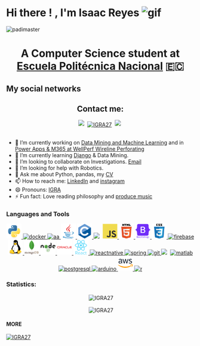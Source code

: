 # Hi there ! , I'm Isaac Reyes <img src="https://www.emojiall.com/images/animations/joypixels/128px/waving_hand.gif" alt="gif" width="30" height="30">

<p align="left"> <img src="https://komarev.com/ghpvc/?username=padimaster&label=Profile%20views&color=0e75b6&style=flat" alt="padimaster" /> </p>

<h1 align="center">A Computer Science student at <a href="https://www.epn.edu.ec">Escuela Politécnica Nacional</a> 🇪🇨</h1>

## My social networks
<h2 align="center">
Contact me:
</h2>
<div align="center">
<a href="https://www.linkedin.com/in/isaac-reyes-358760141/" target="_blank"><img src="https://user-images.githubusercontent.com/81053917/151482360-93db9fc3-f024-4d2f-9af4-feafa56b792c.png" width="50"></a>&nbsp;
<a href="https://instagram.com/isaacgabrielreyes" target="blank"><img align="center" src="https://raw.githubusercontent.com/rahuldkjain/github-profile-readme-generator/master/src/images/icons/Social/instagram.svg" alt="IGRA27" height="50" width="50" /></a>&nbsp;
<a href="https://github.com/IGRA27" target="_blank"><img src="https://user-images.githubusercontent.com/81053917/151481939-592132c3-f2b2-421a-bb97-8b84f469d49b.png" width="50"></a>&nbsp;
</div>
<br>

- 🔭 I’m currently working on [Data Mining and Machine Learning](https://github.com/IGRA27/Data-Mining-and-Machine-Learning-) and in [Power Apps & M365 at WellPerf Wireline Perforating](https://wellperf.com/)
- 🌱 I’m currently learning [Django](https://www.djangoproject.com/) & Data Mining.
- 👯 I’m looking to collaborate on Investigations. [Email](isaacreyesigra27@gmail.com) 
- 🤔 I’m looking for help with Robotics.
- 💬 Ask me about Python, pandas, my [CV](https://www.linkedin.com/in/isaac-reyes-358760141/)
- 📫 How to reach me: [LinkedIn](https://www.linkedin.com/in/isaac-reyes-358760141/) and [instagram](https://instagram.com/isaacgabrielreyes)
- 😄 Pronouns: [IGRA](https://github.com/IGRA27)
- ⚡ Fun fact: Love reading philosophy and [produce music](https://soundcloud.com/isaac-reyes-a/hardstyle-1-dj-isaac-reyes)


### Languages and Tools
<p align="center"> 
<a href="https://www.python.org" target="_blank"> <img src="https://raw.githubusercontent.com/devicons/devicon/master/icons/python/python-original.svg" alt="python" width="40" height="40"/> </a>
<a href="https://www.docker.com" target="_blank"> <img src="https://github.com/bwks/vendor-icons-svg/blob/master/docker-logo.svg" alt="docker" width="40" height="40"/> </a>
<a href="https://www.automationanywhere.com/la" target="_blank"> <img src="https://seekvectorlogo.com/wp-content/uploads/2022/01/automation-anywhere-vector-logo-2022.png" alt="aa" width="40" height="40"/> </a>
<a href="https://www.java.com" target="_blank"> <img src="https://raw.githubusercontent.com/devicons/devicon/master/icons/java/java-original.svg" alt="java" width="40" height="40"/> </a>
<a href="https://www.cprogramming.com/" target="_blank"> <img src="https://raw.githubusercontent.com/devicons/devicon/master/icons/c/c-original.svg" alt="c" width="40" height="40"/> </a>
<img src="https://user-images.githubusercontent.com/81053917/179447402-622b5734-26eb-4a64-8b42-56990cccd852.png" width="43">&nbsp;
<a href="https://developer.mozilla.org/en-US/docs/Web/JavaScript" target="_blank" rel="noreferrer"> <img src="https://raw.githubusercontent.com/devicons/devicon/master/icons/javascript/javascript-original.svg" alt="javascript" width="40" height="40"/>
<a href="https://www.w3.org/html/" target="_blank" rel="noreferrer"> <img src="https://raw.githubusercontent.com/devicons/devicon/master/icons/html5/html5-original-wordmark.svg" alt="html5" width="40" height="40"/> </a>
<a href="https://getbootstrap.com" target="_blank" rel="noreferrer"> <img src="https://raw.githubusercontent.com/devicons/devicon/master/icons/bootstrap/bootstrap-plain-wordmark.svg" alt="bootstrap" width="40" height="40"/> </a> <a href="https://www.w3schools.com/css/" target="_blank" rel="noreferrer"> <img src="https://raw.githubusercontent.com/devicons/devicon/master/icons/css3/css3-original-wordmark.svg" alt="css3" width="40" height="40"/> </a><a href="https://firebase.google.com/" target="_blank" rel="noreferrer"> <img src="https://www.vectorlogo.zone/logos/firebase/firebase-icon.svg" alt="firebase" width="40" height="40"/> </a> <a href="https://www.linux.org/" target="_blank" rel="noreferrer"> <img src="https://raw.githubusercontent.com/devicons/devicon/master/icons/linux/linux-original.svg" alt="linux" width="40" height="40"/> </a> <a href="https://www.mongodb.com/" target="_blank" rel="noreferrer"> <img src="https://raw.githubusercontent.com/devicons/devicon/master/icons/mongodb/mongodb-original-wordmark.svg" alt="mongodb" width="40" height="40"/> </a>  <a href="https://nodejs.org" target="_blank" rel="noreferrer"> <img src="https://raw.githubusercontent.com/devicons/devicon/master/icons/nodejs/nodejs-original-wordmark.svg" alt="nodejs" width="40" height="40"/> </a> <a href="https://www.oracle.com/" target="_blank" rel="noreferrer"> <img src="https://raw.githubusercontent.com/devicons/devicon/master/icons/oracle/oracle-original.svg" alt="oracle" width="40" height="40"/> </a> <a href="https://reactjs.org/" target="_blank" rel="noreferrer"> <img src="https://raw.githubusercontent.com/devicons/devicon/master/icons/react/react-original-wordmark.svg" alt="react" width="40" height="40"/> </a> <a href="https://reactnative.dev/" target="_blank" rel="noreferrer"> <img src="https://reactnative.dev/img/header_logo.svg" alt="reactnative" width="40" height="40"/> </a> <a href="https://spring.io/" target="_blank" rel="noreferrer"> <img src="https://www.vectorlogo.zone/logos/springio/springio-icon.svg" alt="spring" width="40" height="40"/> </a>
<a href="https://git-scm.com/" target="_blank"> <img src="https://www.vectorlogo.zone/logos/git-scm/git-scm-icon.svg" alt="git" width="40" height="40"/> </a><img src="https://user-images.githubusercontent.com/81053917/179447088-bddc8ccd-8694-4a5b-872e-43ef0445feb1.png" width="43">&nbsp;
<a href="https://www.mathworks.com/" target="_blank"> <img src="https://upload.wikimedia.org/wikipedia/commons/2/21/Matlab_Logo.png" alt="matlab" width="40" height="40"/> </a>
<a href="https://www.postgresql.org/" target="_blank"> <img src="https://upload.wikimedia.org/wikipedia/commons/thumb/2/29/Postgresql_elephant.svg/1200px-Postgresql_elephant.svg.png" alt="postgresql" width="40" height="40"/> </a>
<a href="https://www.arduino.cc/" target="_blank"> <img src="https://cdn.worldvectorlogo.com/logos/arduino-1.svg" alt="arduino" width="40" height="40"/></a><a href="https://aws.amazon.com" target="_blank" rel="noreferrer"> <img src="https://raw.githubusercontent.com/devicons/devicon/master/icons/amazonwebservices/amazonwebservices-original-wordmark.svg" alt="aws" width="40" height="40"/></a><a href="https://www.r-project.org" target="_blank" rel="noreferrer"> <img src="https://github.com/rstudio.png" alt="r" width="40" height="40"/> </a>  
</p>

<h3 align="left">
  Statistics:
</h3>
<p align="center">&nbsp;<img align="center" src="https://github-readme-stats.vercel.app/api?username=IGRA27&count_private=true,issues&show_icons=true&show_owner=true&theme=tokyonight" alt="IGRA27" /></p>
<p align="center">&nbsp;<img align="center" src="https://github-readme-stats.vercel.app/api/top-langs?username=IGRA27&layout=compact&theme=tokyonight&langs_count=10t" alt="IGRA27" /></p>

#### MORE
<p align="left"> <a href="https://github.com/ryo-ma/github-profile-trophy"><img src="https://github-profile-trophy.vercel.app/?username=IGRA27" alt="IGRA27" /></a> </p>
